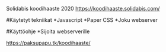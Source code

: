 Solidabis koodihaaste 2020
https://koodihaaste.solidabis.com/

#Käytetyt tekniikat
*Javascript
*Paper CSS
*Joku webserver

#Käyttöohje
*Sijoita webserverille

https://paksupapu.tk/koodihaaste/